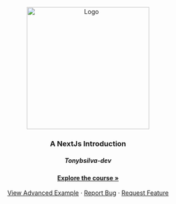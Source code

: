 

<p align="center">
  <a href="https://github.com/Tonybsilva-dev/Barber-App">
    <img src="https://cdn.auth0.com/blog/logos/nextjs-logo.png" alt="Logo" width="280">
  </a>

  <h3 align="center">A NextJs Introduction</h3>
  <h5 align="center">Tonybsilva-dev</h5>
       

  <p align="center">
    <a href="https://github.com/Tonybsilva-dev/Barber-App"><strong>Explore the course »</strong></a>
    <br />
    <br />
    <a href="https://github.com/Tonybsilva-dev/Design-System">View Advanced Example</a>
    ·
    <a href="https://github.com/Tonybsilva-dev/NextJs-course/issues">Report Bug</a>
    ·
    <a href="https://github.com/Tonybsilva-dev/NextJs-course/issues">Request Feature</a>
  </p>
</p>

